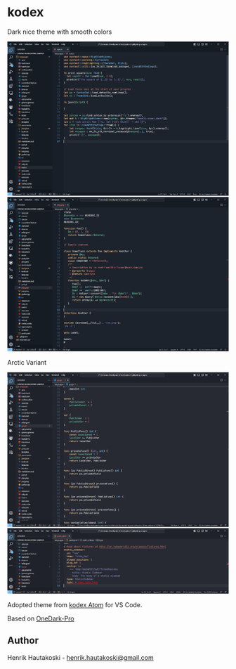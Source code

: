 # kodex

Dark nice theme with smooth colors

![Screenshot 0](/screenshots/screenshot0.png)
![Screenshot 1](/screenshots/screenshot1.png)

Arctic Variant

![Screenshot 2](/screenshots/screenshot2.png)
![Screenshot 3](/screenshots/screenshot3.png)

Adopted theme from [kodex Atom](https://github.com/pnx/kodex-syntax) for VS Code.

Based on [OneDark-Pro](https://github.com/Binaryify/OneDark-Pro)

## Author

Henrik Hautakoski - [henrik.hautakoski@gmail.com](mailto:henrik.hautakoski@gmail.com)